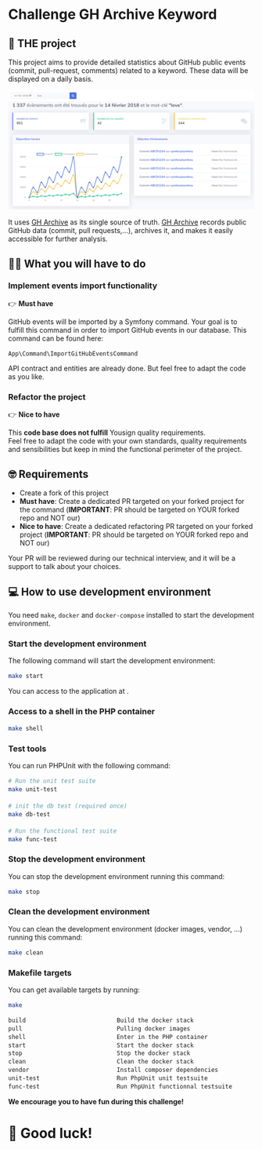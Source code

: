 # Challenge GH Archive Keyword

## :rocket: THE project

This project aims to provide detailed statistics about GitHub public events (commit, pull-request, comments) related to a keyword. These data will be displayed on a daily basis.

![Screenshoot](./challenge-gh-keyword.png)

It uses [GH Archive](https://www.gharchive.org/) as its single source of truth. [GH Archive](https://www.gharchive.org/) records public GitHub data (commit, pull requests,...), archives it, and makes it easily accessible for further analysis.

## :woman_teacher: What you will have to do

### Implement events import functionality

:point_right: **Must have**

GitHub events will be imported by a Symfony command. Your goal is to fulfill this command in order to import GitHub events in our database. This command can be found here:

```
App\Command\ImportGitHubEventsCommand
```

API contract and entities are already done. But feel free to adapt the code as you like.

### Refactor the project

:point_right: **Nice to have**

This **code base does not fulfill** Yousign quality requirements.  
Feel free to adapt the code with your own standards, quality requirements and sensibilities but keep in mind the functional perimeter of the project.


## :nerd_face: Requirements

* Create a fork of this project
* **Must have**: Create a dedicated PR targeted on your forked project for the command  (**IMPORTANT**: PR should be targeted on YOUR forked repo and NOT our)
* **Nice to have**: Create a dedicated refactoring PR targeted on your forked project  (**IMPORTANT**: PR should be targeted on YOUR forked repo and NOT our)

Your PR will be reviewed during our technical interview, and it will be a support to talk about your choices.

## :computer: How to use development environment

You need `make`, `docker` and `docker-compose` installed to start the development environment.

### Start the development environment

The following command will start the development environment:

```bash
make start
```

You can access to the application at [](http://127.0.0.1:8000/).

### Access to a shell in the PHP container

```bash
make shell
```

### Test tools

You can run PHPUnit with the following command:
```bash
# Run the unit test suite
make unit-test

# init the db test (required once)
make db-test

# Run the functional test suite
make func-test
```

### Stop the development environment

You can stop the development environment running this command:
```bash
make stop
```

### Clean the development environment

You can clean the development environment (docker images, vendor, ...) running this command:
```bash
make clean
```

### Makefile targets

You can get available targets by running:
```bash
make
```

```bash
build                          Build the docker stack
pull                           Pulling docker images
shell                          Enter in the PHP container
start                          Start the docker stack
stop                           Stop the docker stack
clean                          Clean the docker stack
vendor                         Install composer dependencies
unit-test                      Run PhpUnit unit testsuite
func-test                      Run PhpUnit functionnal testsuite
```
**We encourage you to have fun during this challenge!**

# :muscle: Good luck!
